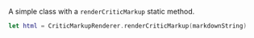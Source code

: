 A simple class with a `renderCriticMarkup` static method.

```swift
let html = CriticMarkupRenderer.renderCriticMarkup(markdownString)
```